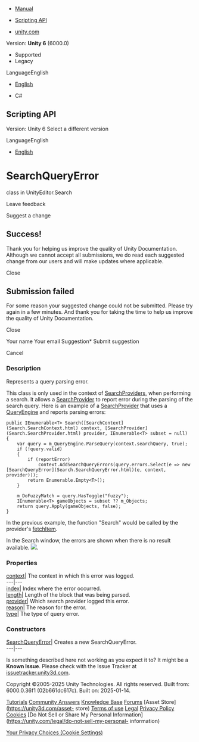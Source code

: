 [ ]()

  * [Manual](../Manual/index.html)
  * [Scripting API](../ScriptReference/index.html)

  * [unity.com](https://unity.com/)

Version: **Unity 6** (6000.0)

  * Supported
  * Legacy

LanguageEnglish

  * [English]()

  * C#

[ ](https://docs.unity3d.com)

## Scripting API

Version: Unity 6 Select a different version

LanguageEnglish

  * [English]()

# SearchQueryError

class in UnityEditor.Search

Leave feedback

Suggest a change

## Success!

Thank you for helping us improve the quality of Unity Documentation. Although
we cannot accept all submissions, we do read each suggested change from our
users and will make updates where applicable.

Close

## Submission failed

For some reason your suggested change could not be submitted. Please <a>try
again</a> in a few minutes. And thank you for taking the time to help us
improve the quality of Unity Documentation.

Close

Your name Your email Suggestion* Submit suggestion

Cancel

[ ]()

### Description

Represents a query parsing error.

This class is only used in the context of
[SearchProviders](Search.SearchProvider.html), when performing a search. It
allows a [SearchProvider](Search.SearchProvider.html) to report error during
the parsing of the search query. Here is an example of a
[SearchProvider](Search.SearchProvider.html) that uses a
[QueryEngine](Search.QueryEngine_1.html) and reports parsing errors:

    
    
    public IEnumerable<T> Search([SearchContext](Search.SearchContext.html) context, [SearchProvider](Search.SearchProvider.html) provider, IEnumerable<T> subset = null)
    {
        var query = m_QueryEngine.ParseQuery(context.searchQuery, true);
        if (!query.valid)
        {
            if (reportError)
                context.AddSearchQueryErrors(query.errors.Select(e => new [SearchQueryError](Search.SearchQueryError.html)(e, context, provider)));
            return Enumerable.Empty<T>();
        }
    
        m_DoFuzzyMatch = query.HasToggle("fuzzy");
        IEnumerable<T> gameObjects = subset ?? m_Objects;
        return query.Apply(gameObjects, false);
    }
    

In the previous example, the function "Search" would be called by the
provider's [fetchItem](Search.SearchProvider.fetchItem.html).  
  
In the Search window, the errors are shown when there is no result available.
![](../StaticFiles/ScriptRefImages/Example_SearchQueryError.png).

### Properties

[context](Search.SearchQueryError-context.html)| The context in which this
error was logged.  
---|---  
[index](Search.SearchQueryError-index.html)| Index where the error occurred.  
[length](Search.SearchQueryError-length.html)| Length of the block that was
being parsed.  
[provider](Search.SearchQueryError-provider.html)| Which search provider
logged this error.  
[reason](Search.SearchQueryError-reason.html)| The reason for the error.  
[type](Search.SearchQueryError-type.html)| The type of query error.  
  
### Constructors

[SearchQueryError](Search.SearchQueryError-ctor.html)| Creates a new
SearchQueryError.  
---|---  
  
Is something described here not working as you expect it to? It might be a
**Known Issue**. Please check with the Issue Tracker at
[issuetracker.unity3d.com](https://issuetracker.unity3d.com).

Copyright ©2005-2025 Unity Technologies. All rights reserved. Built from:
6000.0.36f1 (02b661dc617c). Built on: 2025-01-14.

[Tutorials](https://unity3d.com/learn) [Community
Answers](https://answers.unity3d.com) [Knowledge
Base](https://support.unity3d.com/hc/en-us)
[Forums](https://forum.unity3d.com) [Asset Store](https://unity3d.com/asset-
store) [Terms of use](https://docs.unity3d.com/Manual/TermsOfUse.html)
[Legal](https://unity.com/legal) [Privacy
Policy](https://unity.com/legal/privacy-policy)
[Cookies](https://unity.com/legal/cookie-policy) [Do Not Sell or Share My
Personal Information](https://unity.com/legal/do-not-sell-my-personal-
information)

[Your Privacy Choices (Cookie Settings)](javascript:void\(0\);)

